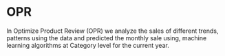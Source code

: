 # OPR
In Optimize Product Review (OPR) we analyze the sales of different trends, patterns using the data and predicted the monthly sale using, machine learning algorithms at Category level for the current year.

